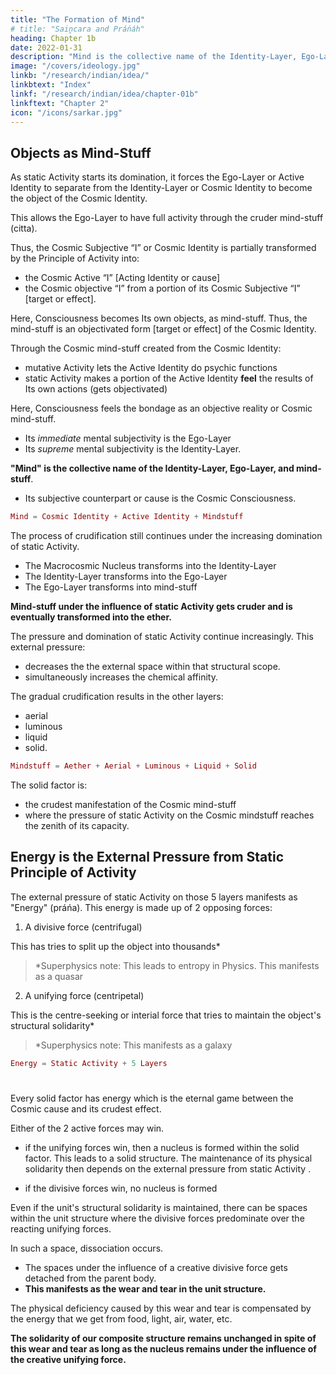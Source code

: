```yaml
---
title: "The Formation of Mind"
# title: "Saiṋcara and Práńáh"
heading: Chapter 1b 
date: 2022-01-31
description: "Mind is the collective name of the Identity-Layer, Ego-Layer, and mind-stuff"
image: "/covers/ideology.jpg"
linkb: "/research/indian/idea/"
linkbtext: "Index"
linkf: "/research/indian/idea/chapter-01b"
linkftext: "Chapter 2"
icon: "/icons/sarkar.jpg"
---
```



## Objects as Mind-Stuff


As static Activity starts its domination, it forces the Ego-Layer or Active Identity <!-- Ahaḿtattva --> to separate from the Identity-Layer or Cosmic Identity to become the object of the Cosmic Identity. 

This allows the Ego-Layer to have full activity through the cruder mind-stuff (citta). <!-- gets objectivated. --> 

<!-- This cruder stage in the process of saiṋcara is known as .  -->

<!-- Objectivation takes place because  -->

<!-- The static Prakrti forces the Ego-Layer to assume the form that allows cause and effect.  -->
<!-- of the result of the final activation.  -->

Thus, the Cosmic Subjective “I” or Cosmic Identity is partially transformed by the Principle of Activity into:
- the Cosmic Active “I” [Acting Identity or cause]
- the Cosmic objective “I” from a portion of its Cosmic Subjective “I” [target or effect]. 

Here, Consciousness becomes Its own objects, as mind-stuff. <!-- undergoes an objective change, --> Thus, the mind-stuff <!-- Cosmic objective “I” --> is an objectivated form [target or effect] of the Cosmic Identity.  <!-- subjectivated “I” --><!-- , and also of Supreme Consciousness -->

<!-- It is not only that the Cosmic Doer “I”  -->

Through the Cosmic mind-stuff created from the Cosmic Identity:
- mutative Activity <!-- Prakrti --> lets the Active Identity do psychic functions 
- static Activity<!--  Prakrti --> makes a portion of the Active Identity <!-- Doer “I” or Ahaḿtattva --> **feel** <!-- has imbibed --> the results of Its own actions (gets objectivated) 

Here, Consciousness <!-- Puruśa --> feels the bondage as an objective reality or Cosmic mind-stuff. <!-- The Cosmic  mind-stuff is this Active Puruśabháva coming under the influence of static Prakrti.  -->
<!-- This citta is an objective reality. -->
- Its *immediate* mental subjectivity is the Ego-Layer <!-- Ahaḿtattva --> 
- Its *supreme* mental subjectivity is the Identity-Layer<!--  Mahattattva -->. 

**"Mind" is the collective name of the Identity-Layer, Ego-Layer, and mind-stuff**<!-- Mahattattva, Ahaḿtattva and citta -->. 
- Its subjective counterpart or cause is the Cosmic Consciousness<!-- Puruśa Cosmic Puruśa -->.

```elixir
Mind = Cosmic Identity + Active Identity + Mindstuff
```

The process of crudification <!-- saiṋcara --> still continues under the increasing domination of static Activity<!--  Prakrti -->.
- The Macrocosmic Nucleus <!-- Puruśottama --> transforms into the Identity-Layer <!-- Mahattattva -->
- The Identity-Layer <!-- Mahattattva --> transforms into the Ego-Layer <!-- Ahaḿtattva -->
- The Ego-Layer <!-- Ahaḿtattva --> transforms into mind-stuff <!-- citta -->

<!-- owing to the influence of one or the other aspect of Prakrti.  -->

**Mind-stuff under the influence of static Activity gets cruder and is eventually transformed into the ether<!-- ethereal entity -->.** 

The pressure and domination of static Activity <!-- Prakrti --> continue increasingly. This external pressure:
- decreases the <!-- makes , and as a result of this increasing -->  the external space within that structural scope<!-- goes on decreasing gradually -->. 
- simultaneously increases the chemical affinity. 

The gradual crudification results in the other layers:
- aerial
- luminous
- liquid
- solid. 


```elixir
Mindstuff = Aether + Aerial + Luminous + Liquid + Solid
```

The solid factor is:
- the crudest manifestation of the Cosmic <!-- citta --> mind-stuff
- where the pressure of static Activity<!--  Prakrti --> on the Cosmic mindstuff <!-- citta --> reaches the zenith of its capacity.

<!-- "Bala" is  -->


## Energy is the External Pressure from Static Principle of Activity

The external pressure of static <!-- Prakrti --> Activity on those 5 layers manifests as "Energy" (práńa). This energy is made up of 2 opposing forces:

1. A divisive force (centrifugal)

This has tries to split up the object into thousands*

> *Superphysics note: This leads to entropy in Physics. This manifests as a quasar


2. A unifying force (centripetal)

This is the centre-seeking or interial force that tries to maintain the object's structural solidarity*

> *Superphysics note: This manifests as a galaxy


```elixir
Energy = Static Activity + 5 Layers
```

#

<!-- The collective name of these exterial and interial forces is  or .  -->

Every solid factor has energy which is the eternal game between the Cosmic cause and its crudest effect.

<!-- In práńa there exists an internal clash in which  -->

Either of the 2 active forces may win. 
- if the <!-- interial --> unifying <!-- centripetal --> forces win, then a nucleus is formed within the solid factor. This leads to a solid structure. The maintenance of its physical solidarity then depends on the external pressure from static Activity <!-- bala or --> <!-- external-static-pressure -->. 
<!-- that is, if the resultant force created happens to be interial in character, -->
- if the <!-- exterial --> divisive <!-- centrifugal --> forces win, no nucleus is formed

<!-- the resultant exterial cannot form any nucleus within that physical structure. The resultant interial force is, therefore, the only factor that can create a nucleus within a solid body and thereby maintain its structural solidarity.  -->

Even if the unit's structural solidarity is maintained, there can be spaces within the unit structure where the <!-- exterial --> divisive forces predominate over the reacting unifying forces. <!-- interials --> 

In such a space, dissociation occurs.
- The spaces under the influence of a creative divisive <!-- resultant exterial --> force gets detached from the parent body. 
- **This manifests as the wear and tear in the unit structure.**


The physical deficiency caused by this wear and tear is compensated by the energy <!-- práńa --> that we get from food, light, air, water, etc.

<!-- > *Superphysics note: This means that the longevity of objects (anti-entrophy) is maintained by the unifying force -->

**The solidarity of our composite structure remains unchanged in spite of this wear and tear as long as the nucleus remains under the influence of the <!-- resultant interial --> creative unifying force.**
